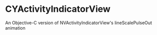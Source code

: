 # CYActivityIndicatorView
An Objective-C version of NVActivityIndicatorView's lineScalePulseOut animation
